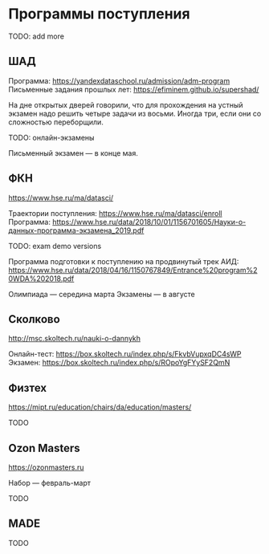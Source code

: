 # Программы поступления

TODO: add more

## ШАД

Программа: <https://yandexdataschool.ru/admission/adm-program>  
Письменные задания прошлых лет: <https://efiminem.github.io/supershad/>  

На дне открытых дверей говорили, что для прохождения на устный экзамен надо решить четыре задачи из восьми. Иногда три, если они со сложностью переборщили.

TODO: онлайн-экзамены  

Письменный экзамен — в конце мая.

## ФКН

<https://www.hse.ru/ma/datasci/>

Траектории поступления: <https://www.hse.ru/ma/datasci/enroll>  
Программа: <https://www.hse.ru/data/2018/10/01/1156701605/Науки-о-данных-программа-экзамена_2019.pdf>  

TODO: exam demo versions

Программа подготовки к поступлению на продвинутый трек АИД: <https://www.hse.ru/data/2018/04/16/1150767849/Entrance%20program%20WDA%202018.pdf>

Олимпиада — середина марта
Экзамены — в августе

## Сколково

<http://msc.skoltech.ru/nauki-o-dannykh>

Онлайн-тест: <https://box.skoltech.ru/index.php/s/FkvbVupxqDC4sWP>  
Экзамен: <https://box.skoltech.ru/index.php/s/ROpoYgFYySF2QmN>  

## Физтех

<https://mipt.ru/education/chairs/da/education/masters/>

TODO

## Ozon Masters

<https://ozonmasters.ru>

Набор — февраль-март

TODO

## MADE

TODO
